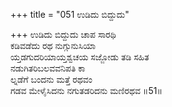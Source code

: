+++
title = "051 ಉಡಿದು ಬಿದ್ದುದು"

+++
ಉಡಿದು ಬಿದ್ದುದು ಚಾಪ ಸಾರಥಿ  
ಕಡಿವಡೆದು ರಥ ನುಗ್ಗುನುಸಿಯಾ  
ಯ್ತಡಗುದರಿಯಾಯ್ತಶ್ವಚಯ ಸಜ್ಜೋಡು ತಡಿ ಸಹಿತ  
ನಡುಗಿತರಿಬಲವವನಿಪತಿ ಕಾ  
ಲ್ನಡೆಗೆ ಬಂದನು ಮತ್ತೆ ರಥವಂ  
ಗಡವ ಮೇಳೈಸಿದನು ನಗುತಡರಿದನು ಮಣಿರಥವ      ॥51॥